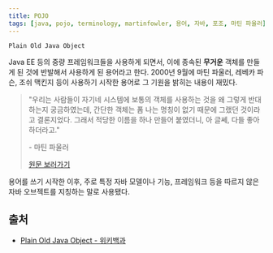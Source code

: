 ```yaml
---
title: POJO
tags: [java, pojo, terminology, martinfowler, 용어, 자바, 포조, 마틴 파울러]
---
```


`Plain Old Java Object`

Java EE 등의 중량 프레임워크들을 사용하게 되면서, 이에 종속된 **무거운** 객체를 만들게 된 것에 반발해서 사용하게 된 용어라고 한다. 2000년 9월에 마틴 파울러, 레베카 파슨, 조쉬 맥킨지 등이 사용하기 시작한 용어로 그 기원을 밝히는 내용이 재밌다.

> "우리는 사람들이 자기네 시스템에 보통의 객체를 사용하는 것을 왜 그렇게 반대하는지 궁금하였는데, 간단한 객체는 폼 나는 명칭이 없기 때문에 그랬던 것이라고 결론지었다. 그래서 적당한 이름을 하나 만들어 붙였더니, 아 글쎄, 다들 좋아하더라고."
>
> \- 마틴 파울러
>
> [원문 보러가기](https://www.martinfowler.com/bliki/POJO.html)

용어를 쓰기 시작한 이후, 주로 특정 자바 모델이나 기능, 프레임워크 등을 따르지 않은 자바 오브젝트를 지칭하는 말로 사용됐다.

## 출처

- [Plain Old Java Object - 위키백과](https://ko.wikipedia.org/wiki/Plain_Old_Java_Object)
